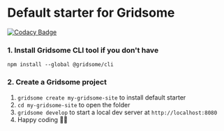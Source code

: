 # Default starter for Gridsome

[![Codacy Badge](https://api.codacy.com/project/badge/Grade/663151e8be70472e9706ddac2ca5bcd2)](https://app.codacy.com/app/lTimeless/Website?utm_source=github.com&utm_medium=referral&utm_content=lTimeless/Website&utm_campaign=Badge_Grade_Dashboard)

### 1. Install Gridsome CLI tool if you don't have

`npm install --global @gridsome/cli`

### 2. Create a Gridsome project

1. `gridsome create my-gridsome-site` to install default starter
2. `cd my-gridsome-site` to open the folder
3. `gridsome develop` to start a local dev server at `http://localhost:8080`
4. Happy coding 🎉🙌

